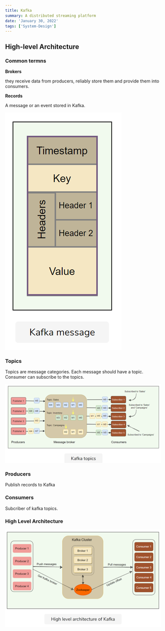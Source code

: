 ```yaml
---
title: Kafka
summary: A distributed streaming platform
date: 'January 30, 2022'
tags: ['System-Design']
---
```


## High-level Architecture

### Common termns

**Brokers**

they receive data from producers, reliably store them and provide them into consumers.

**Records**

A message or an event stored in Kafka.

![Kafka message](../img/kafka.png)

### Topics

Topics are message categories. Each message should have a topic. Consumer can subscribe to the topics.

![Topics](../img/kafka-topics.png)

### Producers

Publish records to Kafka

### Consumers

Subcriber of kafka topics.

### High Level Architecture

![kafka-architecture](../img/kafka-architecture.png)
